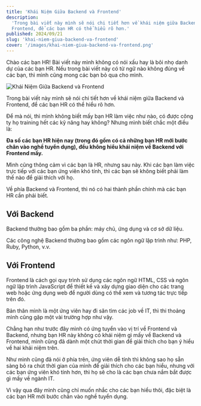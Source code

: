 ```yaml
---
title: 'Khái Niệm Giữa Backend và Frontend'
description:
  'Trong bài viết này mình sẽ nói chi tiết hơn về khái niệm giữa Backend và
  Frontend, để các bạn HR có thể hiểu rõ hơn.'
published: 2024/09/21
slug: 'khai-niem-giua-backend-va-frontend'
cover: '/images/khai-niem-giua-backend-va-frontend.png'
---
```


Chào các bạn HR! Bài viết này mình không có nói xấu hay là bôi nhọ danh dự của
các bạn HR. Nếu trong bài viết này có từ ngữ nào không đúng về các bạn, thì mình
cũng mong các bạn bỏ qua cho mình.

![Khái Niệm Giữa Backend và Frontend](/images/khai-niem-giua-backend-va-frontend.png)

Trong bài viết này mình sẽ nói chi tiết hơn về khái niệm giữa Backend và
Frontend, để các bạn HR có thể hiểu rõ hơn.

Để mà nói, thì mình không biết mấy bạn HR làm việc như nào, có được công ty họ
training hết các kỹ năng hay không? Nhưng mình biết chắc một điều là:

**Đa số các bạn HR hiện nay (trong đó gồm có cả những bạn HR mới bước chân vào
nghề tuyển dụng), đều không hiểu khái niệm về Backend với Frontend mấy.**

Mình cũng thông cảm vì các bạn là HR, nhưng sau này. Khi các bạn làm việc trực
tiếp với các bạn ứng viên khó tính, thì các bạn sẽ không biết phải làm thế nào
để giải thích với họ.

Về phía Backend và Frontend, thì nó có hai thành phần chính mà các bạn HR cần
phải biết.

## Với Backend

Backend thường bao gồm ba phần: máy chủ, ứng dụng và cơ sở dữ liệu.

Các công nghệ Backend thường bao gồm các ngôn ngữ lập trình như: PHP, Ruby,
Python, v.v.

## Với Frontend

Frontend là cách gọi quy trình sử dụng các ngôn ngữ HTML, CSS và ngôn ngữ lập
trình JavaScript để thiết kế và xây dựng giao diện cho các trang web hoặc ứng
dụng web để người dùng có thể xem và tương tác trực tiếp trên đó.

Bản thân mình là một ứng viên hay đi săn tìm các job về IT, thì thi thoảng mình
cũng gặp một vài trường hợp như vậy.

Chẳng hạn như trước đây mình có ứng tuyển vào vị trí về Frontend và Backend,
nhưng bạn HR này không có khái niệm gì mấy về Backend và Frontend, mình cũng đã
dành một chút thời gian để giải thích cho bạn ý hiểu về hai khái niệm trên.

Như mình cũng đã nói ở phía trên, ứng viên dễ tính thì không sao họ sẵn sàng bỏ
ra chút thời gian của mình để giải thích cho các bạn hiểu, nhưng với các bạn ứng
viên khó tính hơn, thì họ sẽ cho là các bạn chưa nắm bắt được gì mấy về ngành
IT.

Vì vậy qua đây mình cũng chỉ muốn nhắc cho các bạn hiểu thôi, đặc biệt là các
bạn HR mới bước chân vào nghề tuyển dụng.
